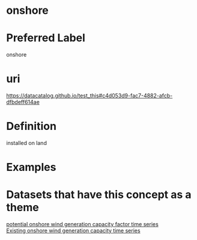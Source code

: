 
onshore
=======

# Preferred Label
  
onshore
# uri
  
https://datacatalog.github.io/test_this#c4d053d9-fac7-4882-afcb-dfbdeff614ae
# Definition
  
installed on land
# Examples

# Datasets that have this concept as a theme
  
[potential onshore wind generation capacity factor time series](e857840a-8b0a-491d-9e0b-b6789e28aea6.md)  
[Existing onshore wind generation capacity  time series ](f183c997-9f56-450b-88cc-86ac1eebc93a.md)